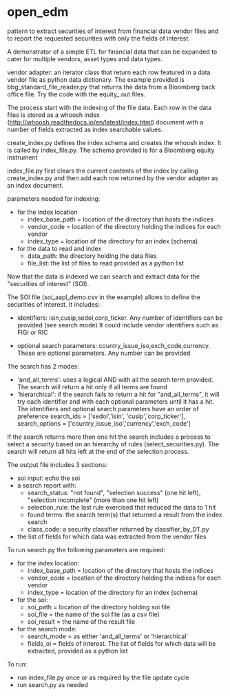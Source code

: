 # open_edm
pattern to extract securities of interest from financial data vendor files and to report
the requested securities with only the fields of interest.

A demonstrator of a simple ETL for financial data that can be expanded to cater for 
multiple vendors, asset types and data types.


vendor adapter: an iterator class that return each row featured in a  data vendor file as 
python data dictionary. The example provided is bbg_standard_file_reader.py  that returns 
the data from a Bloomberg back office file. Try the code with the equity_<region>.out files.

The process start with the indexing of the file data. Each row in the data files is stored 
as a whoosh index (http://whoosh.readthedocs.io/en/latest/index.html) document 
with a number of fields extracted as index searchable values.

create_index.py defines the index schema and creates the whoosh index. It is called by 
index_file.py. The schema provided is for a Bloomberg equity instrument

index_file.py first clears the current contents of the index by calling create_index.py 
and then add each row returned by the vendor adapter as an index document.

parameters needed for indexing:
 - for the index location
 	- index_base_path = location of the directory that hosts the indices
 	- vendor_code = location of the directory holding the indices for each vendor
	- index_type = location of the directory for an index (schema) 
 - for the data to read and index
 	- data_path: the directory holding the data files
 	- file_list: the list of files to read provided as a python list


Now that the data is indexed we can search and extract data for the "securities of 
interest" (SOI).

The SOI file (soi_aapl_demo.csv in the example) allows to define the securities of interest.
It includes:
 - identifiers: isin,cusip,sedol,corp_ticker. 
				   Any number of identifiers can be provided (see search mode)
				   It could include vendor identifiers such as FIGI or RIC
				
- optional search parameters: country_issue_iso,exch_code,currency. 
								These are optional parameters. Any number can be provided
								
The search has 2 modes:
 - 'and_all_terms': uses a logical AND with all the search term provided. 
					  The search will return a hit only if all terms are found
 - 'hierarchical':	if the search fails to return a hit for "and_all_terms", it will 
						try each identifier and with each optional parameters until it has a hit.
						The identifiers and optional search parameters have an order of preference
	search_ids = ['sedol','isin', 'cusip','corp_ticker'], 
	search_options = ['country_issue_iso','currency','exch_code']

If the search returns more then one hit the search includes a process to select a security 
based on an hierarchy of rules (select_securities.py). The search will return all hits left
 at the end of the selection process.
 
The output file includes 3 sections:
 - soi input: echo the soi 
 - a search report with:
 	- search_status: "not found",
					 "selection success" (one hit left),
					 "selection incomplete" (more than one hit left)
	- selection_rule: the last rule exercised that reduced the data to 1 hit
	- found terms: the search term(s) that returned a result from the index search
	- class_code: a security classifier returned by classifier_by_DT.py
 - the list of fields for which data was extracted from the vendor files
	
To run search.py the following parameters are required:
 - for the index location:
	- index_base_path = location of the directory that hosts the indices
	- vendor_code = location of the directory holding the indices for each vendor
	- index_type = location of the directory for an index (schema)  
 - for the soi:
	- soi_path = location of the directory holding soi file
	- soi_file = the name of the soi file (as a csv file)
	- soi_result = the name of the result file
 - for the search mode:
	- search_mode = as either 'and_all_terms' or 'hierarchical'
	- fields_oi = fields of interest. The list of fields for which data will be 
				 extracted, provided as a python list  
							
To run:
 - run index_file.py once or as required by the file update cycle
 - run search.py as needed